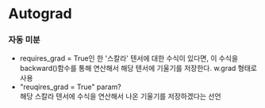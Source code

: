 # Autograd

### 자동 미분
- requires_grad = True인 한 '스칼라' 텐서에 대한 수식이 있다면, 이 수식을 backward()함수를 통해 연산해서 해당 텐서에 기울기를 저장한다. w.grad 형태로 사용
- "reuqires_grad = True" param?
<br/> 해당 스칼라 텐서에 수식을 연산해서 나온 기울기를 저장하겠다는 선언
